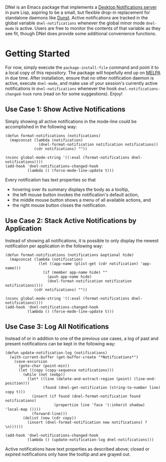 DNel is an Emacs package that implements a
[Desktop Notifications server](https://people.gnome.org/~mccann/docs/notification-spec/notification-spec-latest.html)
in pure Lisp, aspiring to be a small, but flexible drop-in replacement for
standalone daemons like [Dunst](https://dunst-project.org/).
Active notifications are tracked in the global variable `dnel-notifications`
whenever the global minor mode `dnel-mode` is active.
Users are free to monitor the contents of that variable as they see fit, though
DNel does provide some additional convenience functions.

# Getting Started

For now, simply execute the `package-install-file` command and point it to a
local copy of this repository.
The package will hopefully end up on [MELPA](https://melpa.org) in due time.
After installation, ensure that no other notification daemon is active, execute
`dnel-mode`, and make use of your session's currently active notifications in
`dnel-notifications` whenever the hook `dnel-notifications-changed-hook` runs
(read on for some suggestions).
Enjoy!

## Use Case 1: Show Active Notifications

Simply showing all active notifications in the mode-line could be accomplished
in the following way:
```elisp
(defun format-notifications (notifications)
  (mapconcat (lambda (notification)
               (dnel-format-notification notification notifications))
             (cdr notifications) ""))

(nconc global-mode-string '((:eval (format-notifications dnel-notifications))))
(add-hook 'dnel-notifications-changed-hook
          (lambda () (force-mode-line-update t)))
```

Every notification has text properties so that
* hovering over its summary displays the body as a tooltip,
* the left mouse button invokes the notification's default action,
* the middle mouse button shows a menu of all available actions, and
* the right mouse button closes the notification.

## Use Case 2: Stack Active Notifications by Application

Instead of showing all notifications, it is possible to only display the newest
notification per application in the following way:
```elisp
(defun format-notifications (notifications &optional hide)
  (mapconcat (lambda (notification)
               (let ((app-name (plist-get (cdr notification) 'app-name)))
                 (if (member app-name hide) ""
                   (push app-name hide)
                   (dnel-format-notification notification notifications))))
             (cdr notifications) ""))

(nconc global-mode-string '((:eval (format-notifications dnel-notifications))))
(add-hook 'dnel-notifications-changed-hook
          (lambda () (force-mode-line-update t)))
```

## Use Case 3: Log All Notifications

Instead of or in addition to one of the previous use cases, a log of past
and present notifications can be kept in the following way:
```elisp
(defun update-notification-log (notifications)
  (with-current-buffer (get-buffer-create "*Notifications*")
    (save-excursion
      (goto-char (point-min))
      (let ((copy (copy-sequence notifications)))
        (while (not (eobp))
          (let* ((line (delete-and-extract-region (point) (line-end-position)))
                 (found (dnel-get-notification (string-to-number line) copy t)))
            (insert (if found (dnel-format-notification found notifications)
                      (propertize line 'face '(:inherit shadow) 'local-map ())))
            (forward-line)))
        (dolist (new (cdr copy))
          (insert (dnel-format-notification new notifications) ?\n))))))

(add-hook 'dnel-notifications-changed-hook
          (lambda () (update-notification-log dnel-notifications)))
```

Active notifications have text properties as described above; closed or expired
notifications only have the tooltip and are grayed out.
